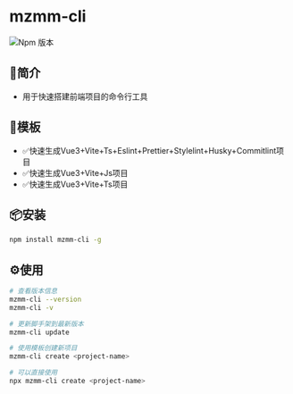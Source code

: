 # mzmm-cli
![Npm 版本](https://img.shields.io/badge/mzmm-cli_v0.0.1-green)

## 📖简介

- 用于快速搭建前端项目的命令行工具

## 📕模板

- ✅快速生成Vue3+Vite+Ts+Eslint+Prettier+Stylelint+Husky+Commitlint项目
- ✅快速生成Vue3+Vite+Js项目
- ✅快速生成Vue3+Vite+Ts项目

## 📦安装

```bash
npm install mzmm-cli -g
```

## ⚙️使用
```bash
# 查看版本信息
mzmm-cli --version
mzmm-cli -v

# 更新脚手架到最新版本
mzmm-cli update

# 使用模板创建新项目
mzmm-cli create <project-name>

# 可以直接使用
npx mzmm-cli create <project-name>
```